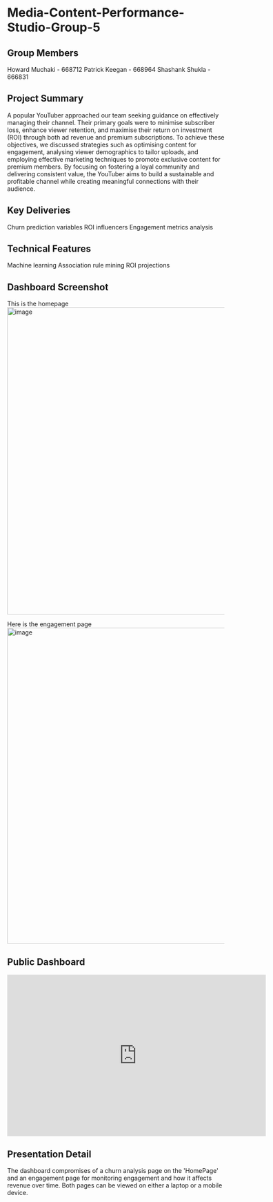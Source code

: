 # Media-Content-Performance-Studio-Group-5
## Group Members
Howard Muchaki - 668712
Patrick Keegan - 668964
Shashank Shukla - 666831

## Project Summary
A popular YouTuber approached our team seeking guidance on effectively managing their channel. Their primary goals were to minimise subscriber loss, enhance viewer retention, and maximise their return on investment (ROI) through both ad revenue and premium subscriptions. To achieve these objectives, we discussed strategies such as optimising content for engagement, analysing viewer demographics to tailor uploads, and employing effective marketing techniques to promote exclusive content for premium members. By focusing on fostering a loyal community and delivering consistent value, the YouTuber aims to build a sustainable and profitable channel while creating meaningful connections with their audience.

## Key Deliveries
Churn prediction variables
ROI influencers
Engagement metrics analysis

## Technical Features
Machine learning 
Association rule mining
ROI projections

## Dashboard Screenshot
This is the homepage
<img width="1281" height="711" alt="image" src="https://github.com/user-attachments/assets/6b1d472c-f185-4ae5-936f-46c0d2c9bc1e" />


Here is the engagement page
<img width="1291" height="731" alt="image" src="https://github.com/user-attachments/assets/c5855dbb-9158-43d0-9435-ce076cc6da53" />




## Public Dashboard
<iframe title="Project dashboard" width="600" height="373.5" src="https://app.powerbi.com/view?r=eyJrIjoiMmUwZWIwNzktMTlmYy00N2VlLWFiNWMtMGI3MzExZDNhMjY5IiwidCI6IjE2ZDgzZWU2LTI1NGEtNDY5ZC1hNmNjLTU0ZTJjYTIzMTNlNyIsImMiOjh9" frameborder="0" allowFullScreen="true"></iframe>

## Presentation Detail
The dashboard compromises of a churn analysis page on the 'HomePage' and an engagement page for monitoring engagement and how it affects revenue over time. Both pages can be viewed on either a laptop or a mobile device.
